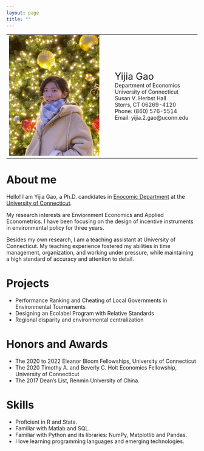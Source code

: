 ```yaml
---
layout: page
title: ""
---
```


<table style="width:100%; background: transparent; border-collapse: collapse;">
  <tr>
    <td style="width:50%; border: none;">
    <img src="https://github.com/ScarraG/ScarraG.github.io/blob/main/head.jpg?raw=TRUE"
         alt="Figure">
    </td>
    <td style="padding-left: 10px; border: none;">
      <ul style="list-style: none;">
        <li style="font-size: 25px;">Yijia Gao</li>
        <li><a href="https://econ.uconn.edu"
               style="color:light-blue;text-decoration:none;"
               target="_blank" > Department of Economics
             </a>
        </li>
        <li><a href="https://uconn.edu"
               style="color:light-blue;text-decoration:none;"
               target="_blank" > University of Connecticut
             </a>
        </li>
        <li>Susan V. Herbst Hall</li>
        <li>Storrs, CT 06269-4120</li>
        <li>Phone: (860) 576-5514</li>
        <li>Email: yijia.2.gao@uconn.edu</li>
      </ul>
    </td>
  </tr>
</table>


# About me

Hello! I am Yijia Gao, a Ph.D. candidates in
[Enocomic Department](https://econ.uconn.edu)
at the [University of Connecticut](https://uconn.edu).

My research interests are Enviornment Economics and Applied Econometrics. I have been focusing on the 
design of incentive instruments in environmental policy for three years.

Besides my own research, I am a teaching assistant at University of Connecticut. 
My teaching experience fostered my abilities in time management, organization, and working under pressure, 
while maintaining a high standard of accuracy and attention to detail.


# Projects

* Performance Ranking and Cheating of Local Governments in Environmental Tournaments
* Designing an Ecolabel Program with Relative Standards
* Regional disparity and environmental centralization

# Honors and Awards

* The 2020 to 2022 Eleanor Bloom Fellowships, University of Connecticut
* The 2020 Timothy A. and Beverly C. Holt Economics Fellowship, University of Connecticut 
* The 2017 Dean’s List, Renmin University of China.
  
# Skills

* Proficient in R and Stata.
* Familiar with Matlab and SQL.
* Familiar with Python and its libraries: NumPy, Matplotlib and Pandas.
* I love learning programming languages and emerging technologies.













